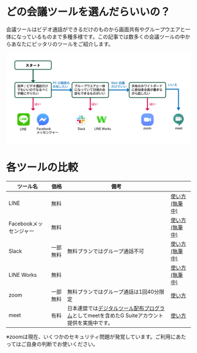 # どの会議ツールを選んだらいいの？
会議ツールはビデオ通話ができるだけのものから画面共有やグループウエアと一体になっているものまで多種多様です。この記事では数多くの会議ツールの中からあなたにピッタリのツールをご紹介します。

![フローチャート](images/WhatShouldIChoose.png)


# 各ツールの比較

|ツール名|価格|備考||
|---|---|---|---|
|LINE|無料||[使い方(執筆中)]() |
|Facebookメッセンジャー|無料||[使い方(執筆中)]() |
|Slack|一部無料|無料プランではグループ通話不可|[使い方(執筆中)]() |
|LINE Works|無料||[使い方(執筆中)]() |
|zoom|一部無料|無料プランではグループ通話は1回40分限定|[使い方](zoom/ZoomMeeting.md) |
|meet|有料|日本連盟では[デジタルツール配布プログラム](https://www.scout.or.jp/member/digital_tool_program/)としてmeetを含めたG Suiteアカウント提供を実施中です。|[使い方](https://sites.google.com/scout.jp/meet) |

※zoomは現在、いくつかのセキュリティ問題が発覚しています。ご利用にあたってはご自身の判断でお使いください。